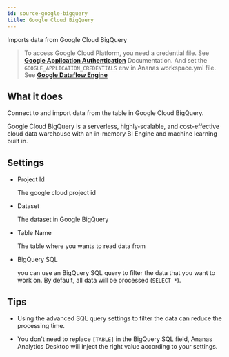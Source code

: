 ```yaml
---
id: source-google-bigquery
title: Google Cloud BigQuery
---
```


Imports data from Google Cloud BigQuery 


> To access Google Cloud Platform, you need a credential file. See [**Google Application Authentication**](https://cloud.google.com/docs/authentication/getting-started) Documentation. And set the `GOOGLE_APPLICATION_CREDENTIALS` env in Ananas workspace.yml file. See [**Google Dataflow Engine**](engine-dataflow.md)

## What it does 

Connect to and import data from the table in Google Cloud BigQuery.

Google Cloud BigQuery is a serverless, highly-scalable, and cost-effective cloud data warehouse with an in-memory BI Engine and machine learning built in.

## Settings 

* Project Id

  The google cloud project id

* Dataset

	The dataset in Google BigQuery

* Table Name
	
	The table where you wants to read data from

* BigQuery SQL
	
  you can use an BigQuery SQL query to filter the data that you want to work on. By default, all data will be processed (`SELECT *`). 
	
## Tips

  - Using the advanced SQL query settings to filter the data can reduce the processing time.

  - You don't need to replace `[TABLE]` in the BigQuery SQL field, Ananas Analytics Desktop will inject the right value according to your settings.

	

